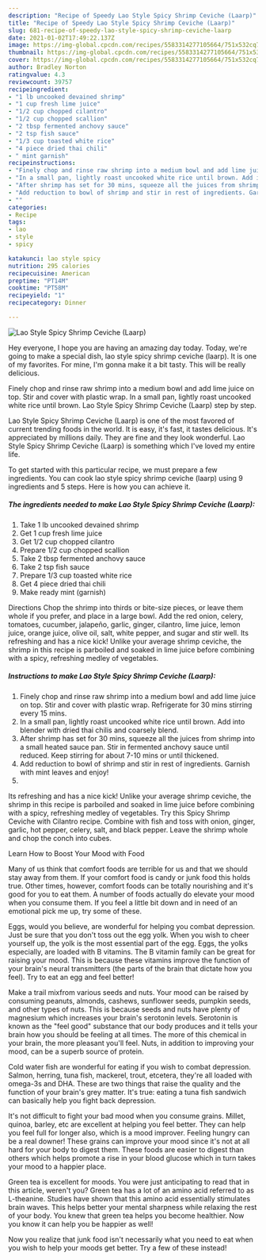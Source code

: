```yaml
---
description: "Recipe of Speedy Lao Style Spicy Shrimp Ceviche (Laarp)"
title: "Recipe of Speedy Lao Style Spicy Shrimp Ceviche (Laarp)"
slug: 681-recipe-of-speedy-lao-style-spicy-shrimp-ceviche-laarp
date: 2021-01-02T17:49:22.137Z
image: https://img-global.cpcdn.com/recipes/5583314277105664/751x532cq70/lao-style-spicy-shrimp-ceviche-laarp-recipe-main-photo.jpg
thumbnail: https://img-global.cpcdn.com/recipes/5583314277105664/751x532cq70/lao-style-spicy-shrimp-ceviche-laarp-recipe-main-photo.jpg
cover: https://img-global.cpcdn.com/recipes/5583314277105664/751x532cq70/lao-style-spicy-shrimp-ceviche-laarp-recipe-main-photo.jpg
author: Bradley Norton
ratingvalue: 4.3
reviewcount: 39757
recipeingredient:
- "1 lb uncooked devained shrimp"
- "1 cup fresh lime juice"
- "1/2 cup chopped cilantro"
- "1/2 cup chopped scallion"
- "2 tbsp fermented anchovy sauce"
- "2 tsp fish sauce"
- "1/3 cup toasted white rice"
- "4 piece dried thai chili"
- " mint garnish"
recipeinstructions:
- "Finely chop and rinse raw shrimp into a medium bowl and add lime juice on top. Stir and cover with plastic wrap. Refrigerate for 30 mins stirring every 15 mins."
- "In a small pan, lightly roast uncooked white rice until brown. Add into blender with dried thai chilis and coarsely blend."
- "After shrimp has set for 30 mins, squeeze all the juices from shrimp into a small heated sauce pan. Stir in fermented anchovy sauce until reduced. Keep stirring for about 7-10 mins or until thickened."
- "Add reduction to bowl of shrimp and stir in rest of ingredients. Garnish with mint leaves and enjoy!"
- ""
categories:
- Recipe
tags:
- lao
- style
- spicy

katakunci: lao style spicy 
nutrition: 295 calories
recipecuisine: American
preptime: "PT14M"
cooktime: "PT58M"
recipeyield: "1"
recipecategory: Dinner

---
```



![Lao Style Spicy Shrimp Ceviche (Laarp)](https://img-global.cpcdn.com/recipes/5583314277105664/751x532cq70/lao-style-spicy-shrimp-ceviche-laarp-recipe-main-photo.jpg)

Hey everyone, I hope you are having an amazing day today. Today, we're going to make a special dish, lao style spicy shrimp ceviche (laarp). It is one of my favorites. For mine, I'm gonna make it a bit tasty. This will be really delicious.

Finely chop and rinse raw shrimp into a medium bowl and add lime juice on top. Stir and cover with plastic wrap. In a small pan, lightly roast uncooked white rice until brown. Lao Style Spicy Shrimp Ceviche (Laarp) step by step.

Lao Style Spicy Shrimp Ceviche (Laarp) is one of the most favored of current trending foods in the world. It is easy, it's fast, it tastes delicious. It's appreciated by millions daily. They are fine and they look wonderful. Lao Style Spicy Shrimp Ceviche (Laarp) is something which I've loved my entire life.


To get started with this particular recipe, we must prepare a few ingredients. You can cook lao style spicy shrimp ceviche (laarp) using 9 ingredients and 5 steps. Here is how you can achieve it.

<!--inarticleads1-->

##### The ingredients needed to make Lao Style Spicy Shrimp Ceviche (Laarp):

1. Take 1 lb uncooked devained shrimp
1. Get 1 cup fresh lime juice
1. Get 1/2 cup chopped cilantro
1. Prepare 1/2 cup chopped scallion
1. Take 2 tbsp fermented anchovy sauce
1. Take 2 tsp fish sauce
1. Prepare 1/3 cup toasted white rice
1. Get 4 piece dried thai chili
1. Make ready  mint (garnish)


Directions Chop the shrimp into thirds or bite-size pieces, or leave them whole if you prefer, and place in a large bowl. Add the red onion, celery, tomatoes, cucumber, jalapeño, garlic, ginger, cilantro, lime juice, lemon juice, orange juice, olive oil, salt, white pepper, and sugar and stir well. Its refreshing and has a nice kick! Unlike your average shrimp ceviche, the shrimp in this recipe is parboiled and soaked in lime juice before combining with a spicy, refreshing medley of vegetables. 

<!--inarticleads2-->

##### Instructions to make Lao Style Spicy Shrimp Ceviche (Laarp):

1. Finely chop and rinse raw shrimp into a medium bowl and add lime juice on top. Stir and cover with plastic wrap. Refrigerate for 30 mins stirring every 15 mins.
1. In a small pan, lightly roast uncooked white rice until brown. Add into blender with dried thai chilis and coarsely blend.
1. After shrimp has set for 30 mins, squeeze all the juices from shrimp into a small heated sauce pan. Stir in fermented anchovy sauce until reduced. Keep stirring for about 7-10 mins or until thickened.
1. Add reduction to bowl of shrimp and stir in rest of ingredients. Garnish with mint leaves and enjoy!
1. 


Its refreshing and has a nice kick! Unlike your average shrimp ceviche, the shrimp in this recipe is parboiled and soaked in lime juice before combining with a spicy, refreshing medley of vegetables. Try this Spicy Shrimp Ceviche with Cilantro recipe. Combine with fish and toss with onion, ginger, garlic, hot pepper, celery, salt, and black pepper. Leave the shrimp whole and chop the conch into cubes. 

Learn How to Boost Your Mood with Food


Many of us think that comfort foods are terrible for us and that we should stay away from them. If your comfort food is candy or junk food this holds true. Other times, however, comfort foods can be totally nourishing and it's good for you to eat them. A number of foods actually do elevate your mood when you consume them. If you feel a little bit down and in need of an emotional pick me up, try some of these.

Eggs, would you believe, are wonderful for helping you combat depression. Just be sure that you don't toss out the egg yolk. When you wish to cheer yourself up, the yolk is the most essential part of the egg. Eggs, the yolks especially, are loaded with B vitamins. The B vitamin family can be great for raising your mood. This is because these vitamins improve the function of your brain's neural transmitters (the parts of the brain that dictate how you feel). Try to eat an egg and feel better!

Make a trail mixfrom various seeds and nuts. Your mood can be raised by consuming peanuts, almonds, cashews, sunflower seeds, pumpkin seeds, and other types of nuts. This is because seeds and nuts have plenty of magnesium which increases your brain's serotonin levels. Serotonin is known as the "feel good" substance that our body produces and it tells your brain how you should be feeling at all times. The more of this chemical in your brain, the more pleasant you'll feel. Nuts, in addition to improving your mood, can be a superb source of protein.

Cold water fish are wonderful for eating if you wish to combat depression. Salmon, herring, tuna fish, mackerel, trout, etcetera, they're all loaded with omega-3s and DHA. These are two things that raise the quality and the function of your brain's grey matter. It's true: eating a tuna fish sandwich can basically help you fight back depression. 

It's not difficult to fight your bad mood when you consume grains. Millet, quinoa, barley, etc are excellent at helping you feel better. They can help you feel full for longer also, which is a mood improver. Feeling hungry can be a real downer! These grains can improve your mood since it's not at all hard for your body to digest them. These foods are easier to digest than others which helps promote a rise in your blood glucose which in turn takes your mood to a happier place.

Green tea is excellent for moods. You were just anticipating to read that in this article, weren't you? Green tea has a lot of an amino acid referred to as L-theanine. Studies have shown that this amino acid essentially stimulates brain waves. This helps better your mental sharpness while relaxing the rest of your body. You knew that green tea helps you become healthier. Now you know it can help you be happier as well!

Now you realize that junk food isn't necessarily what you need to eat when you wish to help your moods get better. Try a few of these instead!

